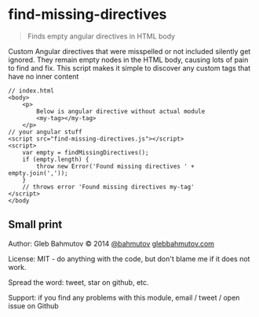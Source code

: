 # find-missing-directives

> Finds empty angular directives in HTML body

Custom Angular directives that were misspelled or not included silently get ignored.
They remain empty nodes in the HTML body, causing lots of pain to find and fix.
This script makes it simple to discover any custom tags that have no inner content

    // index.html
    <body>
        <p>
            Below is angular directive without actual module
            <my-tag></my-tag>
        </p>
    // your angular stuff
    <script src="find-missing-directives.js"></script>
    <script>
        var empty = findMissingDirectives();
        if (empty.length) {
            throw new Error('Found missing directives ' + empty.join(','));
        }
        // throws error 'Found missing directives my-tag'
    </script>
    </body

## Small print

Author: Gleb Bahmutov &copy; 2014
[@bahmutov](https://twitter.com/bahmutov) [glebbahmutov.com](http://glebbahmutov.com)

License: MIT - do anything with the code, but don't blame me if it does not work.

Spread the word: tweet, star on github, etc.

Support: if you find any problems with this module, email / tweet / open issue on Github
